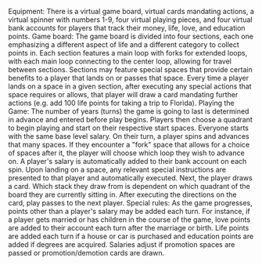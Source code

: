 Equipment: There is a virtual game board, virtual cards mandating actions, a virtual spinner with numbers 1-9, four virtual playing pieces, and four virtual bank accounts for players that track their money, life, love, and education points.
Game board: The game board is divided into four sections, each one emphasizing a different aspect of life and a different category to collect points in. Each section features a main loop with forks for extended loops, with each main loop connecting to the center loop, allowing for travel between sections. Sections may feature special spaces that provide certain benefits to a player that lands on or passes that space. Every time a player lands on a space in a given section, after executing any special actions that space requires or allows, that player will draw a card mandating further actions (e.g. add 100 life points for taking a trip to Florida).
Playing the Game: The number of years (turns) the game is going to last is determined in advance and entered before play begins. Players then choose a quadrant to begin playing and start on their respective start spaces. Everyone starts with the same base level salary. On their turn, a player spins and advances that many spaces. If they encounter a "fork" space that allows for a choice of spaces after it, the player will choose which loop they wish to advance on. A player's salary is automatically added to their bank account on each spin. Upon landing on a space, any relevant special instructions are presented to that player and automatically executed. Next, the player draws a card. Which stack they draw from is dependent on which quadrant of the board they are currently sitting in. After executing the directions on the card, play passes to the next player.
Special rules: As the game progresses, points other than a player's salary may be added each turn. For instance, if a player gets married or has children in the course of the game, love points are added to their account each turn after the marriage or birth. Life points are added each turn if a house or car is purchased and education points are added if degrees are acquired. Salaries adjust if promotion spaces are passed or promotion/demotion cards are drawn. 